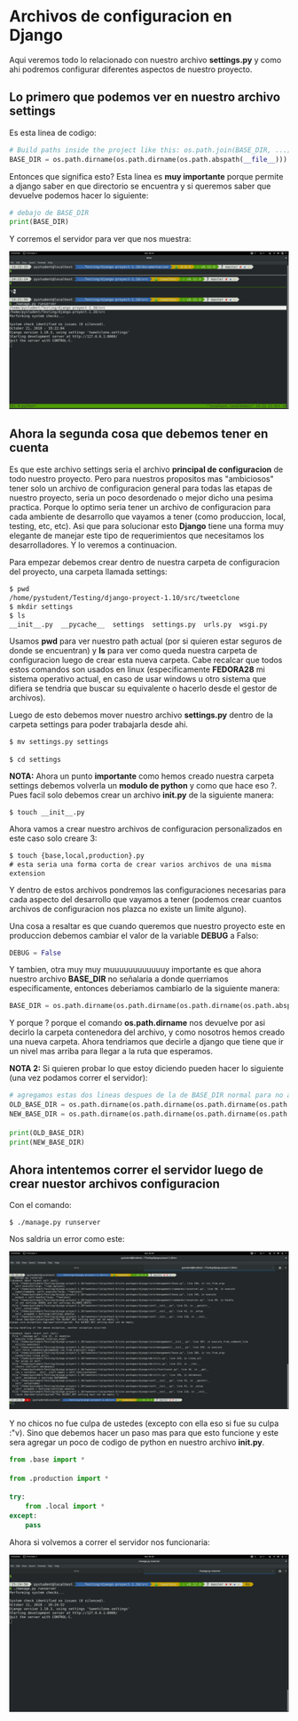 # Archivos de configuracion en Django

Aqui veremos todo lo relacionado con nuestro archivo **settings.py** y como ahi podremos configurar diferentes aspectos de nuestro proyecto.

## Lo primero que podemos ver en nuestro archivo settings 

Es esta linea de codigo:

```python
# Build paths inside the project like this: os.path.join(BASE_DIR, ...)
BASE_DIR = os.path.dirname(os.path.dirname(os.path.abspath(__file__)))
```

Entonces que significa esto?
Esta linea es **muy importante** porque permite a django saber en que directorio se encuentra y si queremos saber que devuelve podemos hacer lo siguiente:

```python
# debajo de BASE_DIR
print(BASE_DIR)
```

Y corremos el servidor para ver que nos muestra:

![base-dir](../imgs/base-dir.png "base-dir")


## Ahora la segunda cosa que debemos tener en cuenta

Es que este archivo settings seria el archivo **principal de configuracion** de todo nuestro proyecto. Pero para nuestros propositos mas "ambiciosos" tener solo un archivo de configuracion general para todas las etapas de nuestro proyecto, seria un poco desordenado o mejor dicho una pesima practica. 
Porque lo optimo seria tener un archivo de configuracion para cada ambiente de desarrollo que vayamos a tener (como produccion, local, testing, etc, etc). Asi que para solucionar esto **Django** tiene una forma muy elegante de manejar este tipo de requerimientos que necesitamos los desarrolladores. Y lo veremos a continuacion.

Para empezar debemos crear dentro de nuestra carpeta de configuracion del proyecto, una carpeta llamada settings:

```console
$ pwd 
/home/pystudent/Testing/django-proyect-1.10/src/tweetclone
$ mkdir settings
$ ls
__init__.py  __pycache__  settings  settings.py  urls.py  wsgi.py
```

Usamos **pwd** para ver nuestro path actual (por si quieren estar seguros de donde se encuentran) y **ls** para ver como queda nuestra carpeta de configuracion luego de crear esta nueva carpeta. 
Cabe recalcar que todos estos comandos son usados en linux (especificamente **FEDORA28** mi sistema operativo actual, en caso de usar windows u otro sistema que difiera se tendria que buscar su equivalente o hacerlo desde el gestor de archivos).

Luego de esto debemos mover nuestro archivo **settings.py** dentro de la carpeta settings para poder trabajarla desde ahi. 

```console
$ mv settings.py settings

$ cd settings
```

**NOTA:** Ahora un punto **importante** como hemos creado nuestra carpeta settings debemos volverla un **modulo de python** y como que hace eso ?. Pues facil solo debemos crear un archivo **__init__.py**  de la siguiente manera:

```console
$ touch __init__.py
```

Ahora vamos a crear nuestro archivos de configuracion personalizados en este caso solo creare 3:

```console
$ touch {base,local,production}.py
# esta seria una forma corta de crear varios archivos de una misma extension
```

Y dentro de estos archivos pondremos las configuraciones necesarias para cada aspecto del desarrollo que vayamos a tener (podemos crear cuantos archivos de configuracion nos plazca no existe un limite alguno).

Una cosa a resaltar es que cuando queremos que nuestro proyecto este en produccion debemos cambiar el valor de la variable **DEBUG** a Falso:

```python
DEBUG = False
```

Y tambien, otra muy muy muuuuuuuuuuuuy importante es que ahora nuestro archivo **BASE_DIR** no señalaria a donde querriamos especificamente, entonces deberiamos cambiarlo de la siguiente manera:


```python
BASE_DIR = os.path.dirname(os.path.dirname(os.path.dirname(os.path.abspath(__file__))))
```

Y porque ? porque el comando **os.path.dirname** nos devuelve por asi decirlo la carpeta contenedora del archivo, y como nosotros hemos creado una nueva carpeta. Ahora tendriamos que decirle a django que tiene que ir un nivel mas arriba para llegar a la ruta que esperamos.

**NOTA 2:** Si quieren probar lo que estoy diciendo pueden hacer lo siguiente (una vez podamos correr el servidor):

```python
# agregamos estas dos lineas despues de la de BASE_DIR normal para no afectar nada y corramos el servidor
OLD_BASE_DIR = os.path.dirname(os.path.dirname(os.path.dirname(os.path.abspath(__file__))))
NEW_BASE_DIR = os.path.dirname(os.path.dirname(os.path.dirname(os.path.abspath(__file__))))

print(OLD_BASE_DIR)
print(NEW_BASE_DIR)
```

## Ahora intentemos correr el servidor luego de crear nuestor archivos configuracion

Con el comando:

```console
$ ./manage.py runserver
```

Nos saldria un error como este:

![error-run](../imgs/error-run.png "error-run")

Y no chicos no fue culpa de ustedes (excepto con ella eso si fue su culpa :"v). 
Sino que debemos hacer un paso mas para que esto funcione y este sera agregar un poco de codigo de python en nuestro archivo **__init__.py**.

```python
from .base import *

from .production import *

try:
	from .local import *
except:
	pass
```

Ahora si volvemos a correr el servidor nos funcionaria:

![correct-run](../imgs/correct-run.png "correct-run")



















